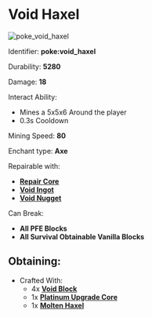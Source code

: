 # Void Haxel

![poke\_void\_haxel](https://github.com/ItsMePok/PFE/assets/136857747/553774ac-9107-48dd-9a7b-21c0447c2e20)

Identifier: **poke:void\_haxel**

Durability: **5280**

Damage: **18**

Interact Ability:

* Mines a 5x5x6 Around the player
* 0.3s Cooldown

Mining Speed: **80**

Enchant type: **Axe**

Repairable with:

* [**Repair Core**](https://pfewiki.gitbook.io/home/items/cores/repair-core)
* [**Void Ingot**](https://pfewiki.gitbook.io/home/items/ingots/void-ingot)
* [**Void Nugget**](https://pfewiki.gitbook.io/home/items/nuggets/void-nugget)

Can Break:

* **All PFE Blocks**
* **All Survival Obtainable Vanilla Blocks**

## Obtaining:

* Crafted With:
  * 4x [**Void Block**](https://github.com/ItsMePok/PFE/wiki/Void-Block)
  * 1x [**Platinum Upgrade Core**](https://github.com/ItsMePok/PFE/wiki/Platinum-Upgrade-Core)
  * 1x [**Molten Haxel**](https://github.com/ItsMePok/PFE/wiki/Molten-Haxel)
